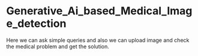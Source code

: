# Generative_Ai_based_Medical_Image_detection
Here we can ask simple queries and also we can upload image and check the medical problem and get the solution.
